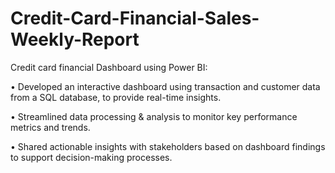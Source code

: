 # Credit-Card-Financial-Sales-Weekly-Report
Credit card financial Dashboard using Power BI:

• Developed an interactive dashboard using transaction and customer data from a SQL database, to provide real-time insights. 

• Streamlined data processing & analysis to monitor key performance metrics and trends.

• Shared actionable insights with stakeholders based on dashboard findings to support decision-making processes.

